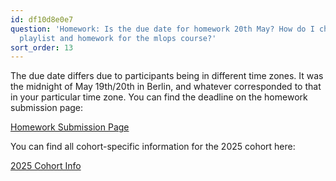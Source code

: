 ```yaml
---
id: df10d8e0e7
question: 'Homework: Is the due date for homework 20th May? How do I check the updated
  playlist and homework for the mlops course?'
sort_order: 13
---
```


The due date differs due to participants being in different time zones. It was the midnight of May 19th/20th in Berlin, and whatever corresponded to that in your particular time zone. You can find the deadline on the homework submission page:

[Homework Submission Page](https://courses.datatalks.club/mlops-zoomcamp-2024/homework/hw1)

You can find all cohort-specific information for the 2025 cohort here:

[2025 Cohort Info](https://github.com/DataTalksClub/mlops-zoomcamp/tree/main/cohorts/2025)